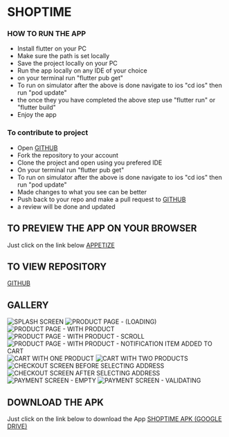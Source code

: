 # SHOPTIME

### HOW TO RUN THE APP

* Install flutter on your PC
* Make sure the path is set locally
* Save the project locally on your PC
* Run the app locally on any IDE of your choice
* on your terminal run "flutter pub get"
* To run on simulator after the above is done navigate to ios "cd ios" then run "pod update"
* the once they you have completed the above step use "flutter run" or "flutter build"
* Enjoy the app

### To contribute to project

* Open [GITHUB](https://github.com/andymaking/shop_time)
* Fork the repository to your account
* Clone the project and open using you prefered IDE
* On your terminal run "flutter pub get"
* To run on simulator after the above is done navigate to ios "cd ios" then run "pod update"
* Made changes to what you see can be better
* Push back to your repo and make a pull request to [GITHUB](https://github.com/andymaking/shop_time)
* a review will be done and updated


## TO PREVIEW THE APP ON YOUR BROWSER
Just click on the link below
[APPETIZE](https://appetize.io/app/b_4dgs34s6gviyuyesb5k6xtwaqm)

## TO VIEW REPOSITORY
[GITHUB](https://github.com/andymaking/shop_time)

## GALLERY

![SPLASH SCREEN](https://github.com/andymaking/shop_time/blob/main/assets/images/1.jpeg)
![PRODUCT PAGE - (LOADING)](https://github.com/andymaking/shop_time/blob/main/assets/images/2.jpeg)
![PRODUCT PAGE - WITH PRODUCT](https://github.com/andymaking/shop_time/blob/main/assets/images/3.jpeg)
![PRODUCT PAGE - WITH PRODUCT - SCROLL](https://github.com/andymaking/shop_time/blob/main/assets/images/4.jpeg)
![PRODUCT PAGE - WITH PRODUCT - NOTIFICATION ITEM ADDED TO CART](https://github.com/andymaking/shop_time/blob/main/assets/images/5.jpeg)
![CART WITH ONE PRODUCT](https://github.com/andymaking/shop_time/blob/main/assets/images/6.jpeg)
![CART WITH TWO PRODUCTS](https://github.com/andymaking/shop_time/blob/main/assets/images/8.jpeg)
![CHECKOUT SCREEN BEFORE SELECTING ADDRESS](https://github.com/andymaking/shop_time/blob/main/assets/images/9.jpeg)
![CHECKOUT SCREEN AFTER SELECTING ADDRESS](https://github.com/andymaking/shop_time/blob/main/assets/images/10.jpeg)
![PAYMENT SCREEN - EMPTY](https://github.com/andymaking/shop_time/blob/main/assets/images/11.jpeg)
![PAYMENT SCREEN - VALIDATING](https://github.com/andymaking/shop_time/blob/main/assets/images/12.jpeg)
## DOWNLOAD THE APK
Just click on the link below to download the App
[SHOPTIME APK (GOOGLE DRIVE)](https://drive.google.com/file/d/1D3W9g53btKt2PrBDH6H7rNgkxyBMI2lq/view?usp=sharing)
